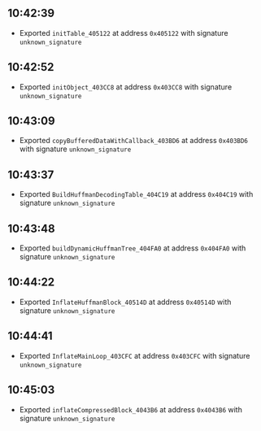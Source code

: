 
## 10:42:39
- Exported `initTable_405122` at address `0x405122` with signature `unknown_signature`

## 10:42:52
- Exported `initObject_403CC8` at address `0x403CC8` with signature `unknown_signature`

## 10:43:09
- Exported `copyBufferedDataWithCallback_403BD6` at address `0x403BD6` with signature `unknown_signature`

## 10:43:37
- Exported `BuildHuffmanDecodingTable_404C19` at address `0x404C19` with signature `unknown_signature`

## 10:43:48
- Exported `buildDynamicHuffmanTree_404FA0` at address `0x404FA0` with signature `unknown_signature`

## 10:44:22
- Exported `InflateHuffmanBlock_40514D` at address `0x40514D` with signature `unknown_signature`

## 10:44:41
- Exported `InflateMainLoop_403CFC` at address `0x403CFC` with signature `unknown_signature`

## 10:45:03
- Exported `inflateCompressedBlock_4043B6` at address `0x4043B6` with signature `unknown_signature`
